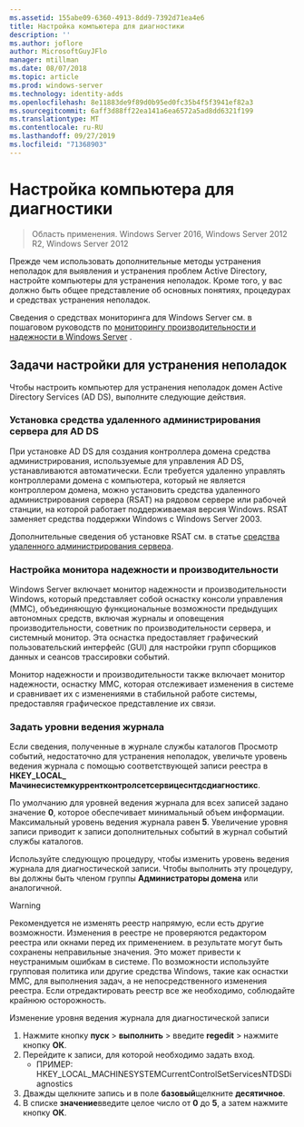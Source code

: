```yaml
---
ms.assetid: 155abe09-6360-4913-8dd9-7392d71ea4e6
title: Настройка компьютера для диагностики
description: ''
ms.author: joflore
author: MicrosoftGuyJFlo
manager: mtillman
ms.date: 08/07/2018
ms.topic: article
ms.prod: windows-server
ms.technology: identity-adds
ms.openlocfilehash: 8e11883de9f89d0b95ed0fc35b4f5f3941ef82a3
ms.sourcegitcommit: 6aff3d88ff22ea141a6ea6572a5ad8dd6321f199
ms.translationtype: MT
ms.contentlocale: ru-RU
ms.lasthandoff: 09/27/2019
ms.locfileid: "71368903"
---
```

# <a name="configuring-a-computer-for-troubleshooting"></a>Настройка компьютера для диагностики

>Область применения. Windows Server 2016, Windows Server 2012 R2, Windows Server 2012

Прежде чем использовать дополнительные методы устранения неполадок для выявления и устранения проблем Active Directory, настройте компьютеры для устранения неполадок. Кроме того, у вас должно быть общее представление об основных понятиях, процедурах и средствах устранения неполадок.

Сведения о средствах мониторинга для Windows Server см. в пошаговом руководств по [мониторингу производительности и надежности в Windows Server](https://go.microsoft.com/fwlink/?LinkId=123737) .

## <a name="configuration-tasks-for-troubleshooting"></a>Задачи настройки для устранения неполадок

Чтобы настроить компьютер для устранения неполадок домен Active Directory Services (AD DS), выполните следующие действия.

### <a name="install-remote-server-administration-tools-for-ad-ds"></a>Установка средства удаленного администрирования сервера для AD DS

При установке AD DS для создания контроллера домена средства администрирования, используемые для управления AD DS, устанавливаются автоматически. Если требуется удаленно управлять контроллерами домена с компьютера, который не является контроллером домена, можно установить средства удаленного администрирования сервера (RSAT) на рядовом сервере или рабочей станции, на которой работает поддерживаемая версия Windows. RSAT заменяет средства поддержки Windows с Windows Server 2003.

Дополнительные сведения об установке RSAT см. в статье [средства удаленного администрирования сервера](https://docs.microsoft.com/windows-server/remote/remote-server-administration-tools).

### <a name="configure-reliability-and-performance-monitor"></a>Настройка монитора надежности и производительности

Windows Server включает монитор надежности и производительности Windows, который представляет собой оснастку консоли управления (MMC), объединяющую функциональные возможности предыдущих автономных средств, включая журналы и оповещения производительности, советник по производительности сервера, и системный монитор. Эта оснастка предоставляет графический пользовательский интерфейс (GUI) для настройки групп сборщиков данных и сеансов трассировки событий.

Монитор надежности и производительности также включает монитор надежности, оснастку MMC, которая отслеживает изменения в системе и сравнивает их с изменениями в стабильной работе системы, предоставляя графическое представление их связи.

### <a name="set-logging-levels"></a>Задать уровни ведения журнала

Если сведения, полученные в журнале службы каталогов Просмотр событий, недостаточно для устранения неполадок, увеличьте уровень ведения журнала с помощью соответствующей записи реестра в **HKEY_LOCAL_ Мачинесистемкуррентконтролсетсервицеснтдсдиагностикс**.

По умолчанию для уровней ведения журнала для всех записей задано значение **0**, которое обеспечивает минимальный объем информации. Максимальный уровень ведения журнала равен **5**. Увеличение уровня записи приводит к записи дополнительных событий в журнал событий службы каталогов.

Используйте следующую процедуру, чтобы изменить уровень ведения журнала для диагностической записи. Чтобы выполнить эту процедуру, вы должны быть членом группы **Администраторы домена** или аналогичной.

> [!WARNING]
> Рекомендуется не изменять реестр напрямую, если есть другие возможности. Изменения в реестре не проверяются редактором реестра или окнами перед их применением. в результате могут быть сохранены неправильные значения. Это может привести к неустранимым ошибкам в системе. По возможности используйте групповая политика или другие средства Windows, такие как оснастки MMC, для выполнения задач, а не непосредственного изменения реестра. Если отредактировать реестр все же необходимо, соблюдайте крайнюю осторожность.
>

Изменение уровня ведения журнала для диагностической записи

1. Нажмите кнопку **пуск** > **выполнить** > введите **regedit** > нажмите кнопку **ОК**.
2. Перейдите к записи, для которой необходимо задать вход.
   * ПРИМЕР: HKEY_LOCAL_MACHINESYSTEMCurrentControlSetServicesNTDSDiagnostics
3. Дважды щелкните запись и в поле **базовый**щелкните **десятичное**.
4. В списке **значение**введите целое число от **0** до **5**, а затем нажмите кнопку **ОК**.
